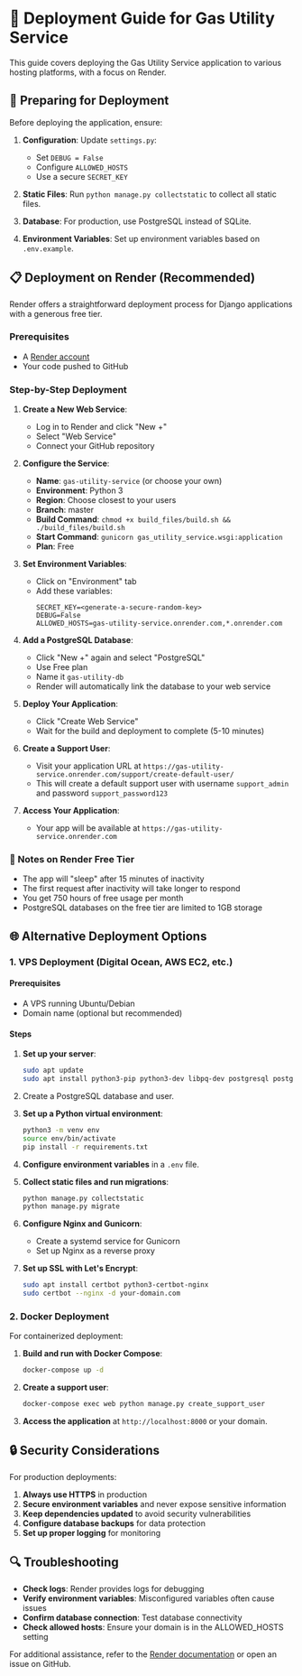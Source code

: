 # 🚀 Deployment Guide for Gas Utility Service

This guide covers deploying the Gas Utility Service application to various hosting platforms, with a focus on Render.

## 🔧 Preparing for Deployment

Before deploying the application, ensure:

1. **Configuration**: Update `settings.py`:
   - Set `DEBUG = False`
   - Configure `ALLOWED_HOSTS`
   - Use a secure `SECRET_KEY`

2. **Static Files**: Run `python manage.py collectstatic` to collect all static files.

3. **Database**: For production, use PostgreSQL instead of SQLite.

4. **Environment Variables**: Set up environment variables based on `.env.example`.

## 📋 Deployment on Render (Recommended)

Render offers a straightforward deployment process for Django applications with a generous free tier.

### Prerequisites
- A [Render account](https://render.com/)
- Your code pushed to GitHub

### Step-by-Step Deployment

1. **Create a New Web Service**:
   - Log in to Render and click "New +"
   - Select "Web Service"
   - Connect your GitHub repository

2. **Configure the Service**:
   - **Name**: `gas-utility-service` (or choose your own)
   - **Environment**: Python 3
   - **Region**: Choose closest to your users
   - **Branch**: master
   - **Build Command**: `chmod +x build_files/build.sh && ./build_files/build.sh`
   - **Start Command**: `gunicorn gas_utility_service.wsgi:application`
   - **Plan**: Free

3. **Set Environment Variables**:
   - Click on "Environment" tab
   - Add these variables:
     ```
     SECRET_KEY=<generate-a-secure-random-key>
     DEBUG=False
     ALLOWED_HOSTS=gas-utility-service.onrender.com,*.onrender.com
     ```

4. **Add a PostgreSQL Database**:
   - Click "New +" again and select "PostgreSQL"
   - Use Free plan
   - Name it `gas-utility-db`
   - Render will automatically link the database to your web service

5. **Deploy Your Application**:
   - Click "Create Web Service"
   - Wait for the build and deployment to complete (5-10 minutes)

6. **Create a Support User**:
   - Visit your application URL at `https://gas-utility-service.onrender.com/support/create-default-user/`
   - This will create a default support user with username `support_admin` and password `support_password123`

7. **Access Your Application**:
   - Your app will be available at `https://gas-utility-service.onrender.com`

### 📝 Notes on Render Free Tier
- The app will "sleep" after 15 minutes of inactivity
- The first request after inactivity will take longer to respond
- You get 750 hours of free usage per month
- PostgreSQL databases on the free tier are limited to 1GB storage

## 🌐 Alternative Deployment Options

### 1. VPS Deployment (Digital Ocean, AWS EC2, etc.)

#### Prerequisites
- A VPS running Ubuntu/Debian
- Domain name (optional but recommended)

#### Steps
1. **Set up your server**:
   ```bash
   sudo apt update
   sudo apt install python3-pip python3-dev libpq-dev postgresql postgresql-contrib nginx
   ```

2. Create a PostgreSQL database and user.

3. **Set up a Python virtual environment**:
   ```bash
   python3 -m venv env
   source env/bin/activate
   pip install -r requirements.txt
   ```

4. **Configure environment variables** in a `.env` file.

5. **Collect static files and run migrations**:
   ```bash
   python manage.py collectstatic
   python manage.py migrate
   ```

6. **Configure Nginx and Gunicorn**:
   - Create a systemd service for Gunicorn
   - Set up Nginx as a reverse proxy

7. **Set up SSL with Let's Encrypt**:
   ```bash
   sudo apt install certbot python3-certbot-nginx
   sudo certbot --nginx -d your-domain.com
   ```

### 2. Docker Deployment

For containerized deployment:

1. **Build and run with Docker Compose**:
   ```bash
   docker-compose up -d
   ```

2. **Create a support user**:
   ```bash
   docker-compose exec web python manage.py create_support_user
   ```

3. **Access the application** at `http://localhost:8000` or your domain.

## 🔒 Security Considerations

For production deployments:

1. **Always use HTTPS** in production
2. **Secure environment variables** and never expose sensitive information
3. **Keep dependencies updated** to avoid security vulnerabilities
4. **Configure database backups** for data protection
5. **Set up proper logging** for monitoring

## 🔍 Troubleshooting

- **Check logs**: Render provides logs for debugging
- **Verify environment variables**: Misconfigured variables often cause issues
- **Confirm database connection**: Test database connectivity
- **Check allowed hosts**: Ensure your domain is in the ALLOWED_HOSTS setting

For additional assistance, refer to the [Render documentation](https://render.com/docs) or open an issue on GitHub. 
